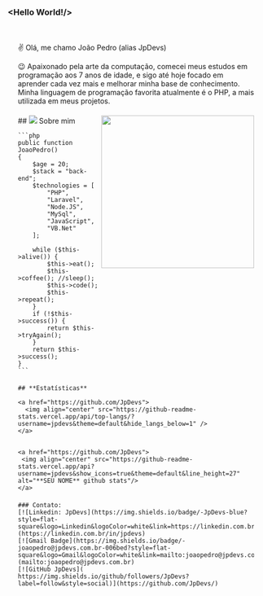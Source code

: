 ### <Hello World!/>

<div class="container">
  <div class="content">
    <p>✌ Olá, me chamo João Pedro (alias JpDevs)</p>
    <p>😉 Apaixonado pela arte da computação, comecei meus estudos em programação aos 7 anos de idade, e sigo até hoje focado em aprender cada vez mais e melhorar minha base de conhecimento. Minha linguagem de programação favorita atualmente é o PHP, a mais utilizada em meus projetos.</p>
  </div>
  
  <div class="content">
    ## <img src="https://img.shields.io/static/v1?label=Overview&message=JpDevs&color=f8efd4&style=flat&logo=GitHub"> Sobre mim
    <img align="right" width="300" src="https://c.tenor.com/9ItR8nSuxE0AAAAM/thumbs-up-computer.gif" />
    
    ```php
    public function JoaoPedro()
    {
        $age = 20;
        $stack = "back-end";
        $technologies = [
            "PHP",
            "Laravel",
            "Node.JS",
            "MySql",
            "JavaScript",
            "VB.Net"
        ];

        while ($this->alive()) {
            $this->eat();
            $this->coffee(); //sleep();
            $this->code();
            $this->repeat();
        }
        if (!$this->success()) {
            return $this->tryAgain();
        }
        return $this->success();
    }
    ```
    
  </div>


  <div class="content">
      
    ## **Estatísticas**
      
    <a href="https://github.com/JpDevs">
      <img align="center" src="https://github-readme-stats.vercel.app/api/top-langs/?username=jpdevs&theme=default&hide_langs_below=1" />
    </a>
    

    <a href="https://github.com/JpDevs">
     <img align="center" src="https://github-readme-stats.vercel.app/api?username=jpdevs&show_icons=true&theme=default&line_height=27" alt="**SEU NOME** github stats"/>
    </a>
    
  </div>

  <div class="content">
      
    ### Contato:
    [![Linkedin: JpDevs](https://img.shields.io/badge/-JpDevs-blue?style=flat-square&logo=Linkedin&logoColor=white&link=https://linkedin.com.br/in/jpdevs)](https://linkedin.com.br/in/jpdevs)
    [![Gmail Badge](https://img.shields.io/badge/-joaopedro@jpdevs.com.br-006bed?style=flat-square&logo=Gmail&logoColor=white&link=mailto:joaopedro@jpdevs.com.br)](mailto:joaopedro@jpdevs.com.br)
    [![GitHub JpDevs]( https://img.shields.io/github/followers/JpDevs?label=follow&style=social)](https://github.com/JpDevs/)
    
  </div>
</div>

<style>
.container {
  max-width: 800px;
  margin: 0 auto;
  padding: 20px;
}

.content {
  margin-bottom: 20px;
}
</style>
